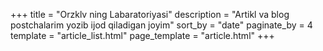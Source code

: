 +++
title = "Orzklv ning Labaratoriyasi"
description = "Artikl va blog postchalarim yozib ijod qiladigan joyim"
sort_by = "date"
paginate_by = 4
template = "article_list.html"
page_template = "article.html"
+++
